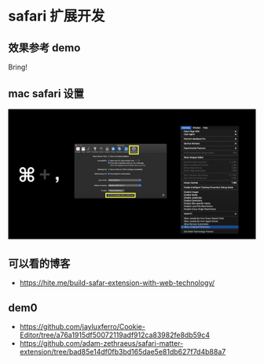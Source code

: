 # safari 扩展开发

## 效果参考 demo

Bring!

## mac safari 设置

![safari设置](./img/set_safari.png)

## 可以看的博客

- https://hite.me/build-safar-extension-with-web-technology/

## dem0

- https://github.com/jayluxferro/Cookie-Editor/tree/a76a1915df50072119adf912ca83982fe8db59c4
- https://github.com/adam-zethraeus/safari-matter-extension/tree/bad85e14df0fb3bd165dae5e81db627f7d4b88a7
